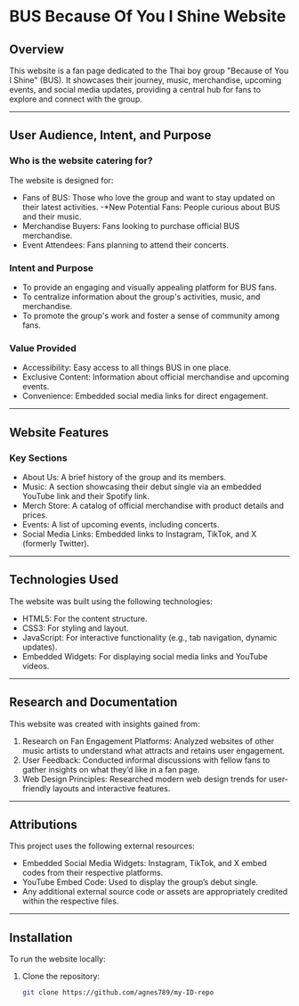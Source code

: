 # BUS Because Of You I Shine Website

## Overview
This website is a fan page dedicated to the Thai boy group "Because of You I Shine" (BUS). It showcases their journey, music, merchandise, upcoming events, and social media updates, providing a central hub for fans to explore and connect with the group.

---

## User Audience, Intent, and Purpose
### Who is the website catering for?
The website is designed for:
- Fans of BUS: Those who love the group and want to stay updated on their latest activities.
-*New Potential Fans: People curious about BUS and their music.
- Merchandise Buyers: Fans looking to purchase official BUS merchandise.
- Event Attendees: Fans planning to attend their concerts.

### Intent and Purpose
- To provide an engaging and visually appealing platform for BUS fans.
- To centralize information about the group's activities, music, and merchandise.
- To promote the group's work and foster a sense of community among fans.

### Value Provided
- Accessibility: Easy access to all things BUS in one place.
- Exclusive Content: Information about official merchandise and upcoming events.
- Convenience: Embedded social media links for direct engagement.

---

## Website Features
### Key Sections
- About Us: A brief history of the group and its members.
- Music: A section showcasing their debut single via an embedded YouTube link and their Spotify link.
- Merch Store: A catalog of official merchandise with product details and prices.
- Events: A list of upcoming events, including concerts.
- Social Media Links: Embedded links to Instagram, TikTok, and X (formerly Twitter).

---

## Technologies Used
The website was built using the following technologies:
- HTML5: For the content structure.
- CSS3: For styling and layout.
- JavaScript: For interactive functionality (e.g., tab navigation, dynamic updates).
- Embedded Widgets: For displaying social media links and YouTube videos.

---

## Research and Documentation
This website was created with insights gained from:
1. Research on Fan Engagement Platforms: Analyzed websites of other music artists to understand what attracts and retains user engagement.
2. User Feedback: Conducted informal discussions with fellow fans to gather insights on what they’d like in a fan page.
3. Web Design Principles: Researched modern web design trends for user-friendly layouts and interactive features.

---

## Attributions
This project uses the following external resources:
- Embedded Social Media Widgets: Instagram, TikTok, and X embed codes from their respective platforms.
- YouTube Embed Code: Used to display the group’s debut single.
- Any additional external source code or assets are appropriately credited within the respective files.

---

## Installation
To run the website locally:
1. Clone the repository:
   ```bash
   git clone https://github.com/agnes789/my-ID-repo

